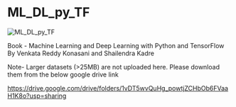# ML_DL_py_TF

![ML_DL_py_TF](https://github.com/venkatareddykonasani/ML_DL_py_TF/blob/master/MLDLPYTF.jpg)

Book - Machine Learning and Deep Learning with Python and TensorFlow
By Venkata Reddy Konasani and Shailendra Kadre

Note- Larger datasets (>25MB) are not uploaded here. Please download them from the below google drive link

https://drive.google.com/drive/folders/1vDT5wvQuHg_powtjZCHbOb6FVaaH1K8o?usp=sharing
